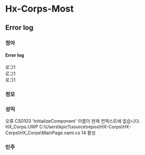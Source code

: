 # Hx-Corps-Most
## Error log

### 정아
#### Error log
로그1 <br/>
로그1 <br/>
로그1 <br/>

### 정모

### 성익
오류	CS0103	'InitializeComponent' 이름이 현재 컨텍스트에 없습니다.	HX_Corps.UWP	C:\Users\kpic1\source\repos\HX-Corps\HX-Corps\HX_Corps\MainPage.xaml.cs	14	활성 <br/>


### 민주

